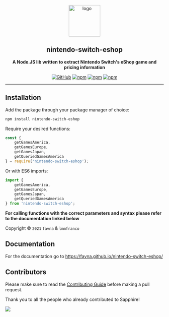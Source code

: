 <div align="center">

<a href="https://www.npmjs.com/package/nintendo-switch-eshop"><img src="https://favna.github.io/nintendo-switch-eshop//nintendoeshop.png" height="100" alt="logo"/></a>

## nintendo-switch-eshop

**A Node.JS lib written to extract Nintendo Switch's eShop game and pricing
information**

[![GitHub](https://img.shields.io/github/license/favna/nintendo-switch-eshop?logo=github&style=flat-square)](https://github.com/favna/nintendo-switch-eshop/blob/main/LICENSE)
[![npm](https://img.shields.io/npm/v/nintendo-switch-eshop?color=crimson&logo=npm&style=flat-square)](https://www.npmjs.com/package/nintendo-switch-eshop)
[![npm](https://img.shields.io/npm/dw/nintendo-switch-eshop?color=crimson&logo=npm&style=flat-square)](https://www.npmjs.com/package/nintendo-switch-eshop)
[![npm](https://img.shields.io/npm/dt/nintendo-switch-eshop?color=crimson&logo=npm&style=flat-square)](https://www.npmjs.com/package/nintendo-switch-eshop)

</div>

---

## Installation

Add the package through your package manager of choice:

```sh
npm install nintendo-switch-eshop
```

Require your desired functions:

```javascript
const {
	getGamesAmerica,
	getGamesEurope,
	getGamesJapan,
	getQueriedGamesAmerica
} = require('nintendo-switch-eshop');
```

Or with ES6 imports:

```javascript
import {
	getGamesAmerica,
	getGamesEurope,
	getGamesJapan,
	getQueriedGamesAmerica
} from 'nintendo-switch-eshop';
```

**For calling functions with the correct parameters and syntax please refer to
the documentation linked below**

Copyright © `2021` `favna` & `lmmfranco`

## Documentation

For the documentation go to https://favna.github.io/nintendo-switch-eshop/

## Contributors

Please make sure to read the [Contributing Guide][contributing] before making a
pull request.

Thank you to all the people who already contributed to Sapphire!

<a href="https://github.com/favna/nintendo-switch-eshop/graphs/contributors">
  <img src="https://contrib.rocks/image?repo=favna/nintendo-switch-eshop" />
</a>

[contributing]: .github/CONTRIBUTING.md
